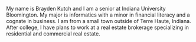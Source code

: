 My name is Brayden Kutch and I am a senior at Indiana University Bloomington. My major is informatics with a minor in financial literacy and a cognate in business. I am from a small town outside of Terre Haute, Indiana. After college, I have plans to work at a real estate brokerage specializing in residential and commercial real estate. 
